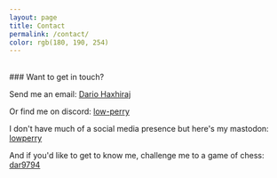```yaml
---
layout: page
title: Contact
permalink: /contact/
color: rgb(180, 190, 254)
---
```

<br>
### Want to get in touch?

<p>Send me an email: <a href="mailto:{{ site.email | encode_email }}">Dario Haxhiraj</a></p>

Or find me on discord:
<a href="https://discord.com/users/1218160635964030996" target="_blank"><i class="fab fa-discord"></i> low-perry</a>

I don't have much of a social media presence but here's my mastodon:
<a href="https://mastodon.social/@lowperry" target="_blank"><i class="fab fa-mastodon"></i> lowperry</a>

And if you'd like to get to know me, challenge me to a game of chess:
<a href="https://www.chess.com/member/dar9794" target="_blank"><i class="fas fa-chess"></i> dar9794</a>